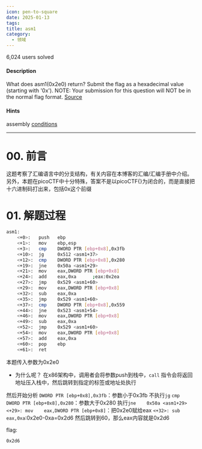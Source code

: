 ```yaml
---
icon: pen-to-square
date: 2025-01-13
tags: 
title: asm1
category:
  - 领域
---
```

6,024 users solved
#### Description

What does asm1(0x2e0) return? Submit the flag as a hexadecimal value (starting with '0x'). NOTE: Your submission for this question will NOT be in the normal flag format. [Source](https://jupiter.challenges.picoctf.org/static/f1c2358ff7d1e9386e41552c549cf2f6/test.S)
#### Hints
assembly [conditions](https://www.tutorialspoint.com/assembly_programming/assembly_conditions.htm)

---
# 00. 前言
这题考察了汇编语言中的分支结构，有关内容在本博客的汇编/汇编手册中介绍。
另外，本题在picoCTF中十分特殊，答案不是以picoCTF{}为闭合的，而是直接把十六进制码打出来，包括0x这个前缀

# 01. 解题过程
```bash
asm1:
	<+0>:	push   ebp     
	<+1>:	mov    ebp,esp
	<+3>:	cmp    DWORD PTR [ebp+0x8],0x3fb    
	<+10>:	jg     0x512 <asm1+37>
	<+12>:	cmp    DWORD PTR [ebp+0x8],0x280
	<+19>:	jne    0x50a <asm1+29>
	<+21>:	mov    eax,DWORD PTR [ebp+0x8]   
	<+24>:	add    eax,0xa      ;eax:0x2ea
	<+27>:	jmp    0x529 <asm1+60>
	<+29>:	mov    eax,DWORD PTR [ebp+0x8]
	<+32>:	sub    eax,0xa    
	<+35>:	jmp    0x529 <asm1+60>
	<+37>:	cmp    DWORD PTR [ebp+0x8],0x559
	<+44>:	jne    0x523 <asm1+54>
	<+46>:	mov    eax,DWORD PTR [ebp+0x8]
	<+49>:	sub    eax,0xa
	<+52>:	jmp    0x529 <asm1+60>
	<+54>:	mov    eax,DWORD PTR [ebp+0x8]
	<+57>:	add    eax,0xa
	<+60>:	pop    ebp
	<+61>:	ret    
```
本题传入参数为0x2e0
- 为什么呢？
  在x86架构中，调用者会将参数push到栈中，`call` 指令会将返回地址压入栈中，然后跳转到指定的标签或地址处执行

然后开始分析
`DWORD PTR [ebp+0x8],0x3fb`：参数小于0x3fb
不执行`jg`
`cmp    DWORD PTR [ebp+0x8],0x280`：参数大于0x280
执行`jne    0x50a <asm1+29>`
`<+29>:	mov    eax,DWORD PTR [ebp+0x8]`：把0x2e0赋给eax
`<+32>:	sub    eax,0xa`:0x2e0-0xa=0x2d6
然后跳转到60，那么eax内容就是0x2d6

flag:
```
0x2d6
```
